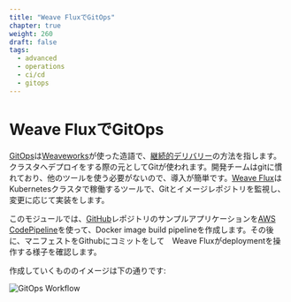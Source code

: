 ```yaml
---
title: "Weave FluxでGitOps"
chapter: true
weight: 260
draft: false
tags:
  - advanced
  - operations
  - ci/cd
  - gitops
---
```


<!--
# GitOps with Weave Flux
-->
# Weave FluxでGitOps

<!--
[GitOps](https://www.weave.works/technologies/gitops/), a term coined by [Weaveworks](https://www.weave.works/), is a way to do [continuous delivery](https://aws.amazon.com/devops/continuous-delivery/).  Git is used as single source of truth for deploying into your cluster.  This is easy for a development team as they are already familiar with git and do not need to know other tools.  [Weave Flux](https://www.weave.works/oss/flux/) is a tool that runs in your Kubernetes cluster and implements changes based on monitoring Git and image repositories.
-->
[GitOps](https://www.weave.works/technologies/gitops/)は[Weaveworks](https://www.weave.works/)が使った造語で、[継続的デリバリー](https://aws.amazon.com/devops/continuous-delivery/)の方法を指します。クラスタへデプロイをする際の元としてGitが使われます。開発チームはgitに慣れており、他のツールを使う必要がないので、導入が簡単です。[Weave Flux](https://www.weave.works/oss/flux/)はKubernetesクラスタで稼働するツールで、Gitとイメージレポジトリを監視し、変更に応じて実装をします。

<!--
In this module, we will create a Docker image build pipeline using [AWS CodePipeline](https://aws.amazon.com/codepipeline/) for a sample application in a [GitHub](https://github.com/) repository. We will then commit Kubernetes manifests to GitHub and monitor Weave Flux managing the deployment.
-->
このモジュールでは、[GitHub](https://github.com/)レポジトリのサンプルアプリケーションを[AWS CodePipeline](https://aws.amazon.com/codepipeline/)を使って、Docker image build pipelineを作成します。その後に、マニフェストをGithubにコミットをして　Weave Fluxがdeploymentを操作する様子を確認します。

<!--
Below is a diagram of what will be created:
-->
作成していくもののイメージは下の通りです:

![GitOps Workflow](/images/weave_flux/gitops_workflow.png)
